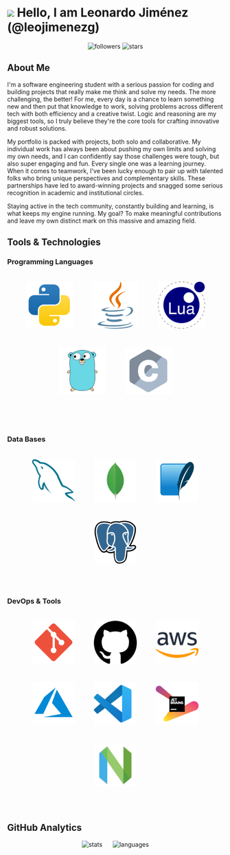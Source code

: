 # <img src="https://media.giphy.com/media/hvRJCLFzcasrR4ia7z/giphy.gif" width="30px"/> Hello, I am Leonardo Jiménez (@leojimenezg) 

<div align="center">
  <img height="40px" src="https://img.shields.io/github/followers/LeoJimenezG?style=flat&color=green" alt="followers">
  <img height="40px" src="https://img.shields.io/github/stars/LeoJimenezG?style=flat&color=yellow" alt="stars">
</div>


## About Me

I'm a software engineering student with a serious passion for coding and building projects that really make me think and solve my needs. The more challenging, the better! For me, every day is a chance to learn something new and then put that knowledge to work, solving problems across different tech with both efficiency and a creative twist. Logic and reasoning are my biggest tools, so I truly believe they're the core tools for crafting innovative and robust solutions.

My portfolio is packed with projects, both solo and collaborative. My individual work has always been about pushing my own limits and solving my own needs, and I can confidently say those challenges were tough, but also super engaging and fun. Every single one was a learning journey.
When it comes to teamwork, I've been lucky enough to pair up with talented folks who bring unique perspectives and complementary skills. These partnerships have led to award-winning projects and snagged some serious recognition in academic and institutional circles.

Staying active in the tech community, constantly building and learning, is what keeps my engine running.
My goal? To make meaningful contributions and leave my own distinct mark on this massive and amazing field.

## Tools & Technologies

### Programming Languages
<p align="center">
  <img height="110px" src="./images/python-svgrepo-com.svg" alt="python" style="margin: 20px;">
  <img height="110px" src="./images/java-svgrepo-com.svg" alt="java" style="margin: 20px;">
  <img height="110px" src="./images/lua-svgrepo-com.svg" alt="lua" style="margin: 20px;">
  <img height="110px" src="./images/go-gopher-svgrepo-com.svg" alt="go" style="margin: 20px;">
  <img height="110px" src="./images/c-logo.png" alt="c" style="margin: 20px;">
</p>

<br />

<!--
### Frameworks & Libraries
<p align="center">
  <img height="100px" src="./images/flask-svgrepo-com.svg" alt="flask" style="margin: 20px;">
  <img height="100px" src="./images/tk-svgrepo-com.svg" alt="tkinter" style="margin: 20px;">
  <img height="100px" src="/images/numpy-svgrepo-com.svg" alt="numpy" style="margin: 20px;">
  <img height="100px" src="./images/pandas-svgrepo-com.svg" alt="pandas" style="margin: 20px;">
  <img height="100px" src="./images/spring-icon-svgrepo-com.svg" alt="springboot" style="margin: 20px;">
  <img height="100px" src="./images/laravel-svgrepo-com.svg" alt="laravel" style="margin: 20px;">
  <img height="100px" src="./images/selenium-svgrepo-com.svg" alt="selenium" style="margin: 20px;">
</p>
-->

<br />

### Data Bases
<p align="center">
  <img height="100px" src="./images/mysql-svgrepo-com.svg" alt="mysql" style="margin: 20px;">
  <img height="100px" src="./images/mongo-svgrepo-com.svg" alt="mongodb" style="margin: 20px;">
  <img height="100px" src="./images/sqlite-svgrepo-com.svg" alt="sqlite" style="margin: 20px;">
  <img height="100px" src="./images/postgresql-svgrepo-com.svg" alt="postgresql" style="margin: 20px;">
</p>

<br />

### DevOps & Tools
<p align="center">
  <img height="100px" src="./images/git-svgrepo-com.svg" alt="git" style="margin: 20px;">
  <img height="100px" src="./images/github-142-svgrepo-com.svg" alt="github" style="margin: 20px;">
  <img height="100px" src="./images/aws-svgrepo-com.svg" alt="aws" style="margin: 20px;">
  <img height="100px" src="./images/azure-svgrepo-com.svg" alt="azure" style="margin: 20px;">
  <img height="100px" src="./images/visual-studio-code-svgrepo-com.svg" alt="vscode" style="margin: 20px;">
  <img height="100px" src="./images/jetbrains-svgrepo-com.svg" alt="jetbrains" style="margin: 20px;">
  <img height="100px" src="./images/nvim-svg-logo.svg" alt="vim" style="margin: 20px;">
</p>

<br />

## GitHub Analytics

<p align="center">
  <img height="180px" src="https://github-readme-stats.vercel.app/api?username=LeoJimenezG&theme=chartreuse-dark&show_icons=true&hide_border=true&count_private=true" hspace="10" alt="stats"/>
  <img height="180px" src="https://github-readme-stats.vercel.app/api/top-langs/?username=LeoJimenezG&theme=chartreuse-dark&show_icons=tfalse&hide_border=true&layout=compact" hspace="10" alt="languages"/>
  <br/>
</p>
